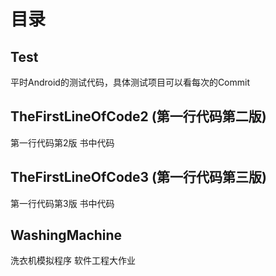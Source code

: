 # 目录
## Test
平时Android的测试代码，具体测试项目可以看每次的Commit

## TheFirstLineOfCode2 (第一行代码第二版)
第一行代码第2版 书中代码

## TheFirstLineOfCode3 (第一行代码第三版)
第一行代码第3版 书中代码

## WashingMachine
洗衣机模拟程序 软件工程大作业